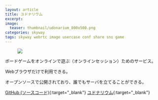 ```yaml
---
layout: article
title: ユドナリウム
excerpt: 
image:
  teaser: thumbnail/udonarium_800x500.png
categories: skyway
tags: skyway webrtc image usercase conf share sns game
---
```


<figure>
	<img src="{{ site.url | replace_first: 'http://', '//' | replace_first: 'https://', '//' }}{{ site.baseurl }}/images/pages/udonarium.jpg">
</figure>

ボードゲームをオンラインで遊ぶ（オンラインセッション）ためのサービス。

Webブラウザだけで利用できる。

オープンソースで公開されており、誰でもサーバを立てることができる。

[GitHub (ソースコード)](https://github.com/TK11235/udonarium){:target="_blank"}
[ユドナリウム](http://udon.webcrow.jp){:target="_blank"}

